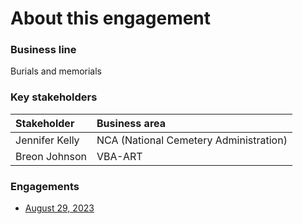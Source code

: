 # About this engagement

### Business line

Burials and memorials

### Key stakeholders

|Stakeholder|Business area|
|:--|:--|
|Jennifer Kelly|NCA (National Cemetery Administration)|
|Breon Johnson|VBA-ART|

### Engagements

- [August 29, 2023](https://github.com/department-of-veterans-affairs/va.gov-team/blob/master/products/ask-va/research/Business%20line%20engagement/Burials%20and%20memorials/August%2029%2C%202023.md)
